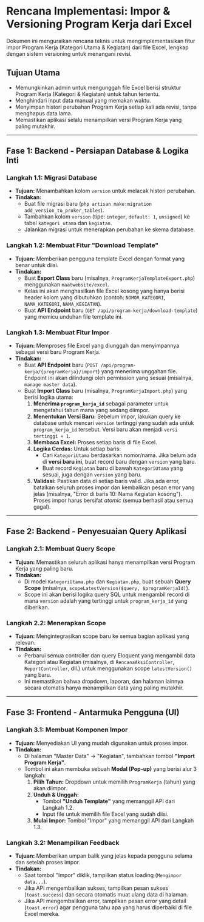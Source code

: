 # Rencana Implementasi: Impor & Versioning Program Kerja dari Excel

Dokumen ini menguraikan rencana teknis untuk mengimplementasikan fitur impor Program Kerja (Kategori Utama & Kegiatan) dari file Excel, lengkap dengan sistem versioning untuk menangani revisi.

## Tujuan Utama

- Memungkinkan admin untuk mengunggah file Excel berisi struktur Program Kerja (Kategori & Kegiatan) untuk tahun tertentu.
- Menghindari input data manual yang memakan waktu.
- Menyimpan histori perubahan Program Kerja setiap kali ada revisi, tanpa menghapus data lama.
- Memastikan aplikasi selalu menampilkan versi Program Kerja yang paling mutakhir.

---

## Fase 1: Backend - Persiapan Database & Logika Inti

### Langkah 1.1: Migrasi Database

- **Tujuan:** Menambahkan kolom `version` untuk melacak histori perubahan.
- **Tindakan:**
  - Buat file migrasi baru (`php artisan make:migration add_version_to_proker_tables`).
  - Tambahkan kolom `version` (tipe: `integer`, `default: 1`, `unsigned`) ke tabel `kategori_utama` dan `kegiatan`.
  - Jalankan migrasi untuk menerapkan perubahan ke skema database.

### Langkah 1.2: Membuat Fitur "Download Template"

- **Tujuan:** Memberikan pengguna template Excel dengan format yang benar untuk diisi.
- **Tindakan:**
  - Buat **Export Class** baru (misalnya, `ProgramKerjaTemplateExport.php`) menggunakan `maatwebsite/excel`.
  - Kelas ini akan menghasilkan file Excel kosong yang hanya berisi header kolom yang dibutuhkan (contoh: `NOMOR_KATEGORI`, `NAMA_KATEGORI`, `NAMA_KEGIATAN`).
  - Buat **API Endpoint** baru (`GET /api/program-kerja/download-template`) yang memicu unduhan file template ini.

### Langkah 1.3: Membuat Fitur Impor

- **Tujuan:** Memproses file Excel yang diunggah dan menyimpannya sebagai versi baru Program Kerja.
- **Tindakan:**
  - Buat **API Endpoint** baru (`POST /api/program-kerja/{programKerja}/import`) yang menerima unggahan file. Endpoint ini akan dilindungi oleh permission yang sesuai (misalnya, `manage master data`).
  - Buat **Import Class** baru (misalnya, `ProgramKerjaImport.php`) yang berisi logika utama:
    1.  **Menerima `program_kerja_id`** sebagai parameter untuk mengetahui tahun mana yang sedang diimpor.
    2.  **Menentukan Versi Baru:** Sebelum impor, lakukan query ke database untuk mencari `version` tertinggi yang sudah ada untuk `program_kerja_id` tersebut. Versi baru akan menjadi `versi tertinggi + 1`.
    3.  **Membaca Excel:** Proses setiap baris di file Excel.
    4.  **Logika Cerdas:** Untuk setiap baris:
        - Cari `KategoriUtama` berdasarkan nomor/nama. Jika belum ada di **versi baru ini**, buat record baru dengan `version` yang baru.
        - Buat record `Kegiatan` baru di bawah `KategoriUtama` yang sesuai, juga dengan `version` yang baru.
    5.  **Validasi:** Pastikan data di setiap baris valid. Jika ada error, batalkan seluruh proses impor dan kembalikan pesan error yang jelas (misalnya, "Error di baris 10: Nama Kegiatan kosong"). Proses impor harus bersifat *atomic* (semua berhasil atau semua gagal).

---

## Fase 2: Backend - Penyesuaian Query Aplikasi

### Langkah 2.1: Membuat Query Scope

- **Tujuan:** Memastikan seluruh aplikasi hanya menampilkan versi Program Kerja yang paling baru.
- **Tindakan:**
  - Di model `KategoriUtama.php` dan `Kegiatan.php`, buat sebuah **Query Scope** (misalnya, `scopeLatestVersion($query, $programKerjaId)`).
  - Scope ini akan berisi logika query SQL untuk mengambil record di mana `version` adalah yang tertinggi untuk `program_kerja_id` yang diberikan.

### Langkah 2.2: Menerapkan Scope

- **Tujuan:** Mengintegrasikan scope baru ke semua bagian aplikasi yang relevan.
- **Tindakan:**
  - Perbarui semua controller dan query Eloquent yang mengambil data Kategori atau Kegiatan (misalnya, di `RencanaAksiController`, `ReportController`, dll.) untuk menggunakan scope `latestVersion()` yang baru.
  - Ini memastikan bahwa dropdown, laporan, dan halaman lainnya secara otomatis hanya menampilkan data yang paling mutakhir.

---

## Fase 3: Frontend - Antarmuka Pengguna (UI)

### Langkah 3.1: Membuat Komponen Impor

- **Tujuan:** Menyediakan UI yang mudah digunakan untuk proses impor.
- **Tindakan:**
  - Di halaman "Master Data" -> "Kegiatan", tambahkan tombol **"Import Program Kerja"**.
  - Tombol ini akan membuka sebuah **Modal (Pop-up)** yang berisi alur 3 langkah:
    1.  **Pilih Tahun:** Dropdown untuk memilih `ProgramKerja` (tahun) yang akan diimpor.
    2.  **Unduh & Unggah:**
        - Tombol **"Unduh Template"** yang memanggil API dari Langkah 1.2.
        - Input file untuk memilih file Excel yang sudah diisi.
    3.  **Mulai Impor:** Tombol "Impor" yang memanggil API dari Langkah 1.3.

### Langkah 3.2: Menampilkan Feedback

- **Tujuan:** Memberikan umpan balik yang jelas kepada pengguna selama dan setelah proses impor.
- **Tindakan:**
  - Saat tombol "Impor" diklik, tampilkan status loading (`Mengimpor data...`).
  - Jika API mengembalikan sukses, tampilkan pesan sukses (`toast.success`) dan secara otomatis muat ulang data di halaman.
  - Jika API mengembalikan error, tampilkan pesan error yang detail (`toast.error`) agar pengguna tahu apa yang harus diperbaiki di file Excel mereka.
